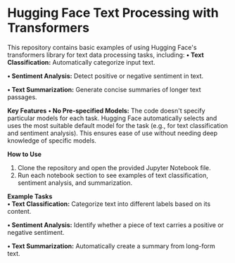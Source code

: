 # Hugging Face Text Processing with Transformers
This repository contains basic examples of using Hugging Face's transformers library for text data processing tasks, including:
  **• Text Classification:** Automatically categorize input text.
  
  **• Sentiment Analysis:** Detect positive or negative sentiment in text.
  
  **• Text Summarization:** Generate concise summaries of longer text passages.
   
**Key Features**
 **• No Pre-specified Models:** The code doesn't specify particular models for each task. Hugging Face automatically selects and uses the most suitable default model for the task (e.g., for text classification and sentiment analysis). This ensures ease of use without needing deep knowledge of specific models.
  
**How to Use**
  1. Clone the repository and open the provided Jupyter Notebook file.
  2. Run each notebook section to see examples of text classification, sentiment analysis, and summarization.

**Example Tasks**  
  **• Text Classification:** Categorize text into different labels based on its content.
  
  **• Sentiment Analysis:** Identify whether a piece of text carries a positive or negative sentiment.
  
  **• Text Summarization:** Automatically create a summary from long-form text.
